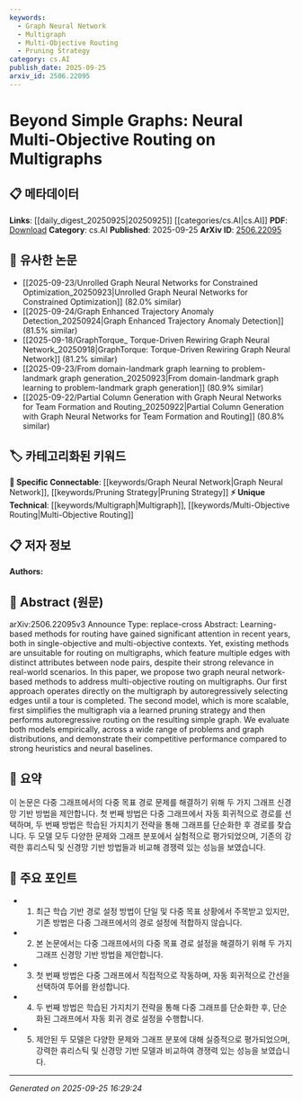 ```yaml
---
keywords:
  - Graph Neural Network
  - Multigraph
  - Multi-Objective Routing
  - Pruning Strategy
category: cs.AI
publish_date: 2025-09-25
arxiv_id: 2506.22095
---
```


<!-- KEYWORD_LINKING_METADATA:
{
  "processed_timestamp": "2025-09-25T16:29:24.471717",
  "vocabulary_version": "1.0",
  "selected_keywords": [
    "Graph Neural Network",
    "Multigraph",
    "Multi-Objective Routing",
    "Pruning Strategy"
  ],
  "rejected_keywords": [],
  "similarity_scores": {
    "Graph Neural Network": 0.85,
    "Multigraph": 0.78,
    "Multi-Objective Routing": 0.77,
    "Pruning Strategy": 0.72
  },
  "extraction_method": "AI_prompt_based",
  "budget_applied": true,
  "candidates_json": {
    "candidates": [
      {
        "surface": "Graph Neural Network",
        "canonical": "Graph Neural Network",
        "aliases": [
          "GNN"
        ],
        "category": "specific_connectable",
        "rationale": "Graph Neural Networks are central to the proposed methods and connect well with existing literature on neural approaches to graph problems.",
        "novelty_score": 0.45,
        "connectivity_score": 0.89,
        "specificity_score": 0.78,
        "link_intent_score": 0.85
      },
      {
        "surface": "Multigraph",
        "canonical": "Multigraph",
        "aliases": [
          "Multi-graph",
          "Multi graph"
        ],
        "category": "unique_technical",
        "rationale": "Multigraphs are a unique focus of the paper, distinguishing it from typical graph-based studies.",
        "novelty_score": 0.72,
        "connectivity_score": 0.65,
        "specificity_score": 0.82,
        "link_intent_score": 0.78
      },
      {
        "surface": "Multi-Objective Routing",
        "canonical": "Multi-Objective Routing",
        "aliases": [
          "Multiobjective Routing",
          "Multi Objective Routing"
        ],
        "category": "unique_technical",
        "rationale": "The paper's primary contribution is in the domain of multi-objective routing, which is a specialized topic within routing algorithms.",
        "novelty_score": 0.68,
        "connectivity_score": 0.7,
        "specificity_score": 0.8,
        "link_intent_score": 0.77
      },
      {
        "surface": "Pruning Strategy",
        "canonical": "Pruning Strategy",
        "aliases": [
          "Graph Pruning",
          "Pruning Method"
        ],
        "category": "specific_connectable",
        "rationale": "Pruning strategies are crucial for simplifying multigraphs, a key step in the proposed scalable method.",
        "novelty_score": 0.55,
        "connectivity_score": 0.75,
        "specificity_score": 0.7,
        "link_intent_score": 0.72
      }
    ],
    "ban_list_suggestions": [
      "method",
      "performance",
      "experiment"
    ]
  },
  "decisions": [
    {
      "candidate_surface": "Graph Neural Network",
      "resolved_canonical": "Graph Neural Network",
      "decision": "linked",
      "scores": {
        "novelty": 0.45,
        "connectivity": 0.89,
        "specificity": 0.78,
        "link_intent": 0.85
      }
    },
    {
      "candidate_surface": "Multigraph",
      "resolved_canonical": "Multigraph",
      "decision": "linked",
      "scores": {
        "novelty": 0.72,
        "connectivity": 0.65,
        "specificity": 0.82,
        "link_intent": 0.78
      }
    },
    {
      "candidate_surface": "Multi-Objective Routing",
      "resolved_canonical": "Multi-Objective Routing",
      "decision": "linked",
      "scores": {
        "novelty": 0.68,
        "connectivity": 0.7,
        "specificity": 0.8,
        "link_intent": 0.77
      }
    },
    {
      "candidate_surface": "Pruning Strategy",
      "resolved_canonical": "Pruning Strategy",
      "decision": "linked",
      "scores": {
        "novelty": 0.55,
        "connectivity": 0.75,
        "specificity": 0.7,
        "link_intent": 0.72
      }
    }
  ]
}
-->

# Beyond Simple Graphs: Neural Multi-Objective Routing on Multigraphs

## 📋 메타데이터

**Links**: [[daily_digest_20250925|20250925]] [[categories/cs.AI|cs.AI]]
**PDF**: [Download](https://arxiv.org/pdf/2506.22095.pdf)
**Category**: cs.AI
**Published**: 2025-09-25
**ArXiv ID**: [2506.22095](https://arxiv.org/abs/2506.22095)

## 🔗 유사한 논문
- [[2025-09-23/Unrolled Graph Neural Networks for Constrained Optimization_20250923|Unrolled Graph Neural Networks for Constrained Optimization]] (82.0% similar)
- [[2025-09-24/Graph Enhanced Trajectory Anomaly Detection_20250924|Graph Enhanced Trajectory Anomaly Detection]] (81.5% similar)
- [[2025-09-18/GraphTorque_ Torque-Driven Rewiring Graph Neural Network_20250918|GraphTorque: Torque-Driven Rewiring Graph Neural Network]] (81.2% similar)
- [[2025-09-23/From domain-landmark graph learning to problem-landmark graph generation_20250923|From domain-landmark graph learning to problem-landmark graph generation]] (80.9% similar)
- [[2025-09-22/Partial Column Generation with Graph Neural Networks for Team Formation and Routing_20250922|Partial Column Generation with Graph Neural Networks for Team Formation and Routing]] (80.8% similar)

## 🏷️ 카테고리화된 키워드
**🔗 Specific Connectable**: [[keywords/Graph Neural Network|Graph Neural Network]], [[keywords/Pruning Strategy|Pruning Strategy]]
**⚡ Unique Technical**: [[keywords/Multigraph|Multigraph]], [[keywords/Multi-Objective Routing|Multi-Objective Routing]]

## 📋 저자 정보

**Authors:** 

## 📄 Abstract (원문)

arXiv:2506.22095v3 Announce Type: replace-cross 
Abstract: Learning-based methods for routing have gained significant attention in recent years, both in single-objective and multi-objective contexts. Yet, existing methods are unsuitable for routing on multigraphs, which feature multiple edges with distinct attributes between node pairs, despite their strong relevance in real-world scenarios. In this paper, we propose two graph neural network-based methods to address multi-objective routing on multigraphs. Our first approach operates directly on the multigraph by autoregressively selecting edges until a tour is completed. The second model, which is more scalable, first simplifies the multigraph via a learned pruning strategy and then performs autoregressive routing on the resulting simple graph. We evaluate both models empirically, across a wide range of problems and graph distributions, and demonstrate their competitive performance compared to strong heuristics and neural baselines.

## 📝 요약

이 논문은 다중 그래프에서의 다중 목표 경로 문제를 해결하기 위해 두 가지 그래프 신경망 기반 방법을 제안합니다. 첫 번째 방법은 다중 그래프에서 자동 회귀적으로 경로를 선택하며, 두 번째 방법은 학습된 가지치기 전략을 통해 그래프를 단순화한 후 경로를 찾습니다. 두 모델 모두 다양한 문제와 그래프 분포에서 실험적으로 평가되었으며, 기존의 강력한 휴리스틱 및 신경망 기반 방법들과 비교해 경쟁력 있는 성능을 보였습니다.

## 🎯 주요 포인트

- 1. 최근 학습 기반 경로 설정 방법이 단일 및 다중 목표 상황에서 주목받고 있지만, 기존 방법은 다중 그래프에서의 경로 설정에 적합하지 않습니다.
- 2. 본 논문에서는 다중 그래프에서의 다중 목표 경로 설정을 해결하기 위해 두 가지 그래프 신경망 기반 방법을 제안합니다.
- 3. 첫 번째 방법은 다중 그래프에서 직접적으로 작동하며, 자동 회귀적으로 간선을 선택하여 투어를 완성합니다.
- 4. 두 번째 방법은 학습된 가지치기 전략을 통해 다중 그래프를 단순화한 후, 단순화된 그래프에서 자동 회귀 경로 설정을 수행합니다.
- 5. 제안된 두 모델은 다양한 문제와 그래프 분포에 대해 실증적으로 평가되었으며, 강력한 휴리스틱 및 신경망 기반 모델과 비교하여 경쟁력 있는 성능을 보였습니다.


---

*Generated on 2025-09-25 16:29:24*